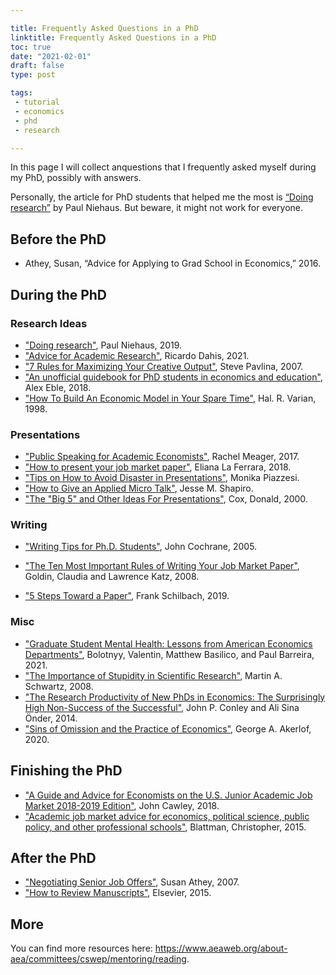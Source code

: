 ```yaml
---

title: Frequently Asked Questions in a PhD
linktitle: Frequently Asked Questions in a PhD
toc: true
date: "2021-02-01"
draft: false
type: post

tags:
 - tutorial
 - economics
 - phd
 - research

---
```




In this page I will collect anquestions that I frequently asked myself during my PhD, possibly with answers.

Personally, the article for PhD students that helped me the most is [“Doing research”](https://medium.com/@paul.niehaus/doing-research-18cb310529e0) by Paul Niehaus. But beware, it might not work for everyone. 



## Before the PhD

- Athey, Susan, “Advice for Applying to Grad School in Economics,” 2016. 

## During the PhD

### Research Ideas

- ["Doing research"](https://medium.com/@paul.niehaus/doing-research-18cb310529e0), Paul Niehaus, 2019. 
- ["Advice for Academic Research"](http://www.ricardodahis.com/files/papers/Dahis_Advice_Research.pdf), Ricardo Dahis, 2021.
- ["7 Rules for Maximizing Your Creative Output"](https://stevepavlina.com/blog/2007/01/7-rules-for-maximizing-your-creative-output/), Steve Pavlina, 2007.
- ["An unofficial guidebook for PhD students in economics and education"](https://static1.squarespace.com/static/55c143d9e4b0cb07521c6d17/t/5b4f409f575d1ff83c2f12d8/1531920545061/PhDGuidebook.pdf), Alex Eble, 2018. 
- ["How To Build An Economic Model in Your Spare Time"](http://people.ischool.berkeley.edu/~hal/Papers/how.pdf), Hal. R. Varian, 1998.



### Presentations

- ["Public Speaking for Academic Economists"](http://www.princeton.edu/~reddings/tradephd/public_speaking_for_academic_economists.pdf), Rachel Meager, 2017. 
- ["How to present your job market paper"](https://www.europeanjobmarketofeconomists.org/uploads/HowToPresent_LaFerrara.pdf), Eliana La Ferrara, 2018. 
- ["Tips on How to Avoid Disaster in Presentations"](https://iu.box.com/s/37j3eip7x9fdg30n4eeepu92228eb999), Monika Piazzesi.
- ["How to Give an Applied Micro Talk"](https://iu.box.com/s/aw92d7kl7xh5s4zsub8jq3qnknq9zcsi), Jesse M. Shapiro.
- ["The "Big 5" and Other Ideas For Presentations"](http://econ.lse.ac.uk/staff/spischke/phds/The%20Big%205.pdf), Cox, Donald,  2000. 



### Writing

- ["Writing Tips for Ph.D. Students"](http://schwert.ssb.rochester.edu/aec510/phd_paper_writing.pdf), John Cochrane, 2005. 

- ["The Ten Most Important Rules of Writing Your Job Market Paper"](https://economics.harvard.edu/files/economics/files/tenruleswriting.pdf), Goldin, Claudia and Lawrence Katz, 2008. 
- ["5 Steps Toward a Paper"](https://www.google.com/url?q=https%3A%2F%2Fwww.dropbox.com%2Fs%2Fq7wjaidl5w91srt%2FGuest%20lecture%20FS.pdf%3Fdl%3D0&sa=D&sntz=1&usg=AFQjCNG_nRs6QlkZzWBHAy0PjF4jfEYBAw), Frank Schilbach, 2019.



### Misc

- ["Graduate Student Mental Health: Lessons from American Economics Departments"](https://scholar.harvard.edu/files/bolotnyy/files/bbb_mentalhealth_paper.pdf), Bolotnyy, Valentin, Matthew Basilico, and Paul Barreira, 2021. 
- ["The Importance of Stupidity in Scientific Research"](https://iu.box.com/s/km7cxhcxgfcdpk4cp38b47x7is7lum11), Martin A. Schwartz, 2008.
- ["The Research Productivity of New PhDs in Economics: The Surprisingly High Non-Success of the Successful"](https://iu.box.com/s/0ha9gcq0t22kyyy1rqv15mkmauw1py18), John P. Conley and Ali Sina Önder, 2014.
- ["Sins of Omission and the Practice of Economics"](https://www.aeaweb.org/articles?id=10.1257/jel.20191573), George A. Akerlof, 2020.



## Finishing the PhD

- ["A Guide and Advice for Economists on the U.S. Junior Academic Job Market 2018-2019 Edition"](https://www.aeaweb.org/content/file?id=869), John Cawley, 2018.
- ["Academic job market advice for economics, political science, public policy, and other professional schools"](https://chrisblattman.com/job-market/), Blattman, Christopher,  2015. 



## After the PhD

- ["Negotiating Senior Job Offers"](https://www.aeaweb.org/content/file?id=581), Susan Athey, 2007.
- ["How to Review Manuscripts"](https://iu.box.com/s/lgmhqw5uxvrb7qdrhxxskzki9pcwx7o6), Elsevier, 2015.



## More

You can find more resources here: https://www.aeaweb.org/about-aea/committees/cswep/mentoring/reading.